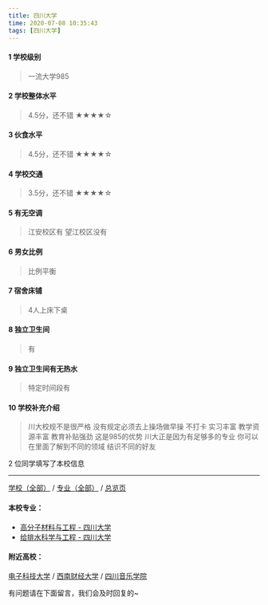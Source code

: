 ```yaml
---
title: 四川大学
time: 2020-07-08 10:35:43
tags: [四川大学]
---
```

#### 1 学校级别
> 一流大学985


#### 2 学校整体水平
> 4.5分，还不错
★★★★☆


#### 3 伙食水平
> 4.5分，还不错
★★★★☆


#### 4 学校交通
> 3.5分，还不错
★★★★☆

#### 5 有无空调
> 江安校区有 望江校区没有


#### 6 男女比例
> 比例平衡


#### 7 宿舍床铺
> 4人上床下桌
 

#### 8 独立卫生间
> 有


#### 9 独立卫生间有无热水
> 特定时间段有


#### 10 学校补充介绍
> 川大校规不是很严格 没有规定必须去上操场做早操 不打卡  实习丰富 教学资源丰富 教育补贴强劲 这是985的优势 川大正是因为有足够多的专业 你可以在里面了解到不同的领域 结识不同的好友

2 位同学填写了本校信息
***
[学校（全部）](https://univgo.github.io/2020/07/08/3efa6bcca419) / [专业（全部）](https://univgo.github.io/2020/07/08/2d4c6d3552c2) / [总览页](https://univgo.github.io/2020/07/08/445daeb4fa00)
#### 本校专业：
- [高分子材料与工程 - 四川大学](https://univgo.github.io/2020/07/08/81f8ee185b5e )
- [给排水科学与工程 - 四川大学](https://univgo.github.io/2020/07/08/0ac0d4338395)

#### 附近高校：
[电子科技大学](https://univgo.github.io/2020/07/08/af2989f5d1e4) / [西南财经大学](https://univgo.github.io/2020/07/08/7943ebfcb95a) / [四川音乐学院](https://univgo.github.io/2020/07/08/51849d9c1a48)



有问题请在下面留言，我们会及时回复的~
